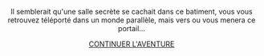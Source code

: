 <p align="center">Il semblerait qu'une salle secrète se cachait dans ce batiment, vous vous retrouvez téléporté dans un monde parallèle, mais vers ou vous menera ce portail...

<p align="center"><a href="https://github.com/Yahyabey48/tp-labyrinthe/blob/main/index.md">CONTINUER L'AVENTURE</a>

